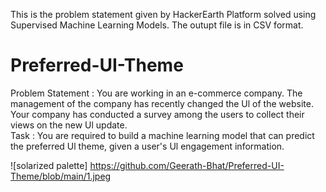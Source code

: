 This is the problem statement given by HackerEarth Platform solved using Supervised Machine Learning Models.
The outupt file is in CSV format. 
# Preferred-UI-Theme
Problem Statement :
You are working in an e-commerce company. The management of the company has recently changed the Ul of the website. Your company has conducted a survey among the users to collect their views on the new Ul update.  
Task : You are required to build a machine learning model that can predict the preferred Ul theme, given a user's Ul engagement information.


![solarized palette] https://github.com/Geerath-Bhat/Preferred-UI-Theme/blob/main/1.jpeg
